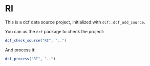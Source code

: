 # RI

This is a dcf data source project, initialized with `dcf::dcf_add_source`.

You can us the `dcf` package to check the project:

```R
dcf_check_source("RI", "..")
```

And process it:

```R
dcf_process("RI", "..")
```
